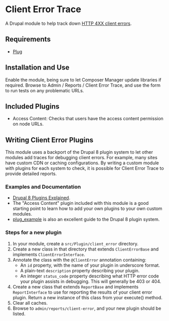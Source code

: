 Client Error Trace
==================

A Drupal module to help track down
[HTTP 4XX client errors](https://en.wikipedia.org/wiki/List_of_HTTP_status_codes#4xx_Client_Error).

Requirements
------------

* [Plug](http://drupal.org/project/plug)

Installation and Use
--------------------

Enable the module, being sure to let Composer Manager update libraries if
required. Browse to Admin / Reports / Client Error Trace, and use the form to
run tests on any problematic URLs.

Included Plugins
----------------

* Access Content: Checks that users have the access content permission on node
  URLs.

Writing Client Error Plugins
----------------------------

This module uses a backport of the Drupal 8 plugin system to let other modules
add traces for debugging client errors. For example, many sites have custom CDN
or caching configurations. By writing a custom module with plugins for each
system to check, it is possible for Client Error Trace to provide detailed
reports.

### Examples and Documentation

* [Drupal 8 Plugins Explained](https://drupalize.me/blog/201407/drupal-8-plugins-explained).
* The "Access Content" plugin included with this module is a good starting point
  to learn how to add your own plugins to your own custom modules.
* [plug_example](https://github.com/Plug-Drupal/plug/tree/7.x-1.x/modules/plug_example)
  is also an excellent guide to the Drupal 8 plugin system.

### Steps for a new plugin

1. In your module, create a `src/Plugin/client_error` directory.
1. Create a new class in that directory that extends `ClientErrorBase` and
   implements `ClientErrorInterface`.
1. Annotate the class with the `@ClientError` annotation containing:
   * An `id` property, with the name of your plugin in underscore format.
   * A plain-text `description` property describing your plugin.
   * An integer `status_code` property describing what HTTP error code your
     plugin assists in debugging. This will generally be 403 or 404.
1. Create a new class that extends `ReportBase` and implements `ReportInterface`
   to use for reporting the results of your client error plugin. Return a new
   instance of this class from your execute() method.
1. Clear all caches.
1. Browse to `admin/reports/client-error`, and your new plugin should be listed.

